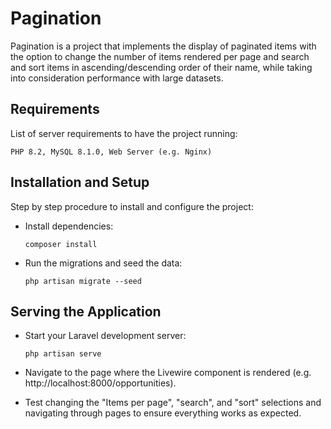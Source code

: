 # Pagination

Pagination is a project that implements the display of paginated items with the option to change the number of items rendered per page and search and sort items in ascending/descending order of their name, while taking into consideration performance with large datasets.

## Requirements

List of server requirements to have the project running:

`PHP 8.2, MySQL 8.1.0, Web Server (e.g. Nginx)`

## Installation and Setup

Step by step procedure to install and configure the project:

- Install dependencies:
    
    `composer install`

- Run the migrations and seed the data:

    `php artisan migrate --seed`


## Serving the Application

- Start your Laravel development server:

    `php artisan serve`

- Navigate to the page where the Livewire component is rendered (e.g. http://localhost:8000/opportunities).

- Test changing the "Items per page", "search", and "sort" selections and navigating through pages to ensure everything works as expected.
